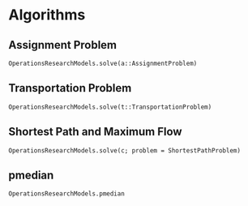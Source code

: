 # Algorithms

## Assignment Problem
```@docs
OperationsResearchModels.solve(a::AssignmentProblem)
```

## Transportation Problem
```@docs
OperationsResearchModels.solve(t::TransportationProblem)
```

## Shortest Path and Maximum Flow 
```@docs
OperationsResearchModels.solve(c; problem = ShortestPathProblem)
```


## pmedian
```@docs
OperationsResearchModels.pmedian
```
